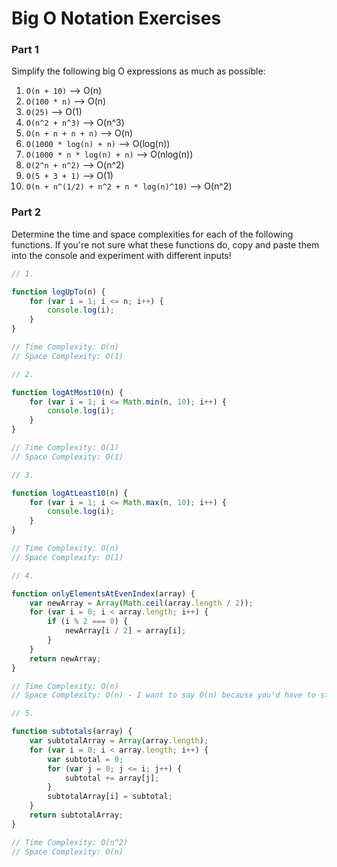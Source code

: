 # Big O Notation Exercises

### Part 1

Simplify the following big O expressions as much as possible:

1. `O(n + 10)` --> O(n)
2. `O(100 * n)` --> O(n)
3. `O(25)` --> O(1)
4. `O(n^2 + n^3)` --> O(n^3)
5. `O(n + n + n + n)` --> O(n)
6. `O(1000 * log(n) + n)` --> O(log(n))
7. `O(1000 * n * log(n) + n)` --> O(nlog(n))
8. `O(2^n + n^2)` --> O(n^2)
9. `O(5 + 3 + 1)` --> O(1)
10. `O(n + n^(1/2) + n^2 + n * log(n)^10)` --> O(n^2)

### Part 2

Determine the time and space complexities for each of the following functions. If you're not sure what these functions do, copy and paste them into the console and experiment with different inputs!


```js
// 1.

function logUpTo(n) {
    for (var i = 1; i <= n; i++) {
        console.log(i);
    }
}

// Time Complexity: O(n)
// Space Complexity: O(1)

// 2. 

function logAtMost10(n) {
    for (var i = 1; i <= Math.min(n, 10); i++) {
        console.log(i);
    }
}

// Time Complexity: O(1)
// Space Complexity: O(1)

// 3. 

function logAtLeast10(n) {
    for (var i = 1; i <= Math.max(n, 10); i++) {
        console.log(i);
    }
}

// Time Complexity: O(n)
// Space Complexity: O(1)

// 4.

function onlyElementsAtEvenIndex(array) {
    var newArray = Array(Math.ceil(array.length / 2));
    for (var i = 0; i < array.length; i++) {
        if (i % 2 === 0) {
            newArray[i / 2] = array[i];
        }
    }
    return newArray;
}

// Time Complexity: O(n)
// Space Complexity: O(n) - I want to say O(n) because you'd have to store array.length/2 values in the new array...

// 5. 

function subtotals(array) {
    var subtotalArray = Array(array.length);
    for (var i = 0; i < array.length; i++) {
        var subtotal = 0;
        for (var j = 0; j <= i; j++) {
            subtotal += array[j];
        }
        subtotalArray[i] = subtotal;
    }
    return subtotalArray;
}

// Time Complexity: O(n^2)
// Space Complexity: O(n)

```
